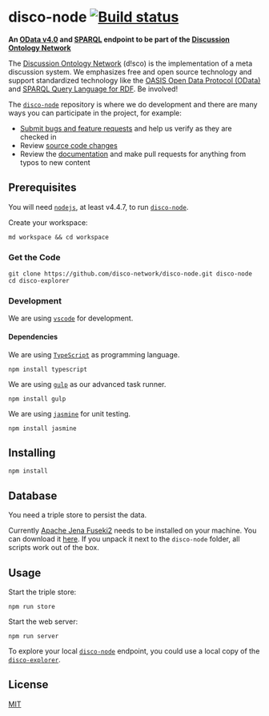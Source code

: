 # disco-node [![Build status](https://travis-ci.org/disco-network/disco-node.svg)](https://travis-ci.org/disco-network/disco-node)
**An [OData v4.0](https://docs.oasis-open.org/odata/odata/v4.0/odata-v4.0-part1-protocol.html) and [SPARQL](https://www.w3.org/TR/rdf-sparql-query/) endpoint to be part of the [Discussion Ontology Network](http://disco-network.org/)**

The [Discussion Ontology Network](https://disco-network.org) (d!sco) is the implementation of a meta discussion system. We emphasizes free and open source technology and support standardized technology like the [OASIS Open Data Protocol (OData)](https://docs.oasis-open.org/odata/odata/v4.0/odata-v4.0-part1-protocol.html) and [SPARQL Query Language for RDF](https://www.w3.org/TR/rdf-sparql-query/). Be involved!

The [`disco-node`](https://github.com/disco-network/disco-node) repository is where we do development and there are many ways you can participate in the project, for example:

* [Submit bugs and feature requests](https://github.com/disco-network/disco-node/issues) and help us verify as they are checked in
* Review [source code changes](https://github.com/disco-network/disco-node/pulls)
* Review the [documentation](https://github.com/disco-network/disco-node-docs) and make pull requests for anything from typos to new content

## Prerequisites

You will need [`nodejs`](https://nodejs.org/), at least v4.4.7, to run [`disco-node`](https://github.com/disco-network/disco-node).

Create your workspace:
```shell
md workspace && cd workspace
```

### Get the Code

```shell
git clone https://github.com/disco-network/disco-node.git disco-node
cd disco-explorer
```

### Development

We are using [`vscode`](https://code.visualstudio.com/) for development.

#### Dependencies

We are using [`TypeScript`](https://www.typescriptlang.org/) as programming language.
```
npm install typescript
```

We are using [`gulp`](https://www.gulpjs.org/) as our advanced task runner.
```
npm install gulp
```

We are using [`jasmine`](https://jasmine.github.io/) for unit testing.
```
npm install jasmine
```

## Installing

```shell
npm install
```

## Database

You need a triple store to persist the data.

Currently [Apache Jena Fuseki2](https://jena.apache.org/documentation/fuseki2/index.html) needs to be installed on your machine. You can download it [here](http://apache.mirror.iphh.net/jena/binaries/apache-jena-fuseki-2.4.1.tar.gz). If you unpack it next to the `disco-node` folder, all scripts work out of the box.

## Usage

Start the triple store:
```shell
npm run store
```

Start the web server:
```shell
npm run server
```

To explore your local [`disco-node`](https://github.com/disco-network/disco-node) endpoint, you could use a local copy of the [`disco-explorer`](https://github.com/disco-network/disco-explorer).

## License

[MIT](https://github.com/disco-network/disco-node/blob/master/LICENSE)
